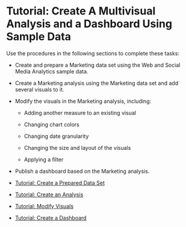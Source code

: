 # Tutorial: Create A Multivisual Analysis and a Dashboard Using Sample Data<a name="example-analysis"></a>

Use the procedures in the following sections to complete these tasks:

+ Create and prepare a Marketing data set using the Web and Social Media Analytics sample data\.

+ Create a Marketing analysis using the Marketing data set and add several visuals to it\.

+ Modify the visuals in the Marketing analysis, including:

  + Adding another measure to an existing visual

  + Changing chart colors

  + Changing date granularity

  + Changing the size and layout of the visuals

  + Applying a filter

+ Publish a dashboard based on the Marketing analysis\.


+ [Tutorial: Create a Prepared Data Set](example-prepared-data-set.md)
+ [Tutorial: Create an Analysis](example-create-an-analysis.md)
+ [Tutorial: Modify Visuals](example-modify-visuals.md)
+ [Tutorial: Create a Dashboard](example-create-a-dashboard.md)